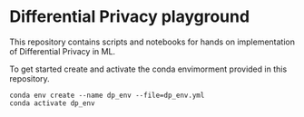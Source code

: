 # Differential Privacy playground

This repository contains scripts and notebooks for hands on implementation of Differential Privacy in ML.

To get started create and activate the conda envimorment provided in this repository.
```
conda env create --name dp_env --file=dp_env.yml
conda activate dp_env
```

